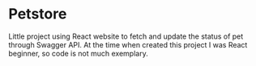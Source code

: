 # Petstore
Little project using React website to fetch and update the status of pet through Swagger API.
At the time when created this project I was React beginner, so code is not much exemplary.

